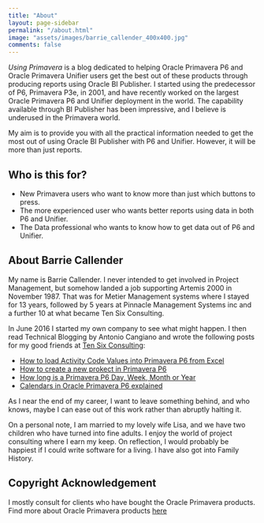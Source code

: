 ```yaml
---
title: "About"
layout: page-sidebar
permalink: "/about.html"
image: "assets/images/barrie_callender_400x400.jpg"
comments: false
---
```

*Using Primavera* is a blog dedicated to helping Oracle Primavera P6 and Oracle Primavera Unifier users get the best out of these products through producing reports using Oracle BI Publisher.  I started using the predecessor of P6, Primavera P3e, in 2001, and have recently worked on the largest Oracle Primavera P6 and Unifier deployment in the world.  The capability available through BI Publisher has been impressive, and I believe is underused in the Primavera world.

My aim is to provide you with all the practical information needed to get the most out of using Oracle BI Publisher with P6 and Unifier.  However, it will be more than just reports.

## Who is this for?
* New Primavera users who want to know more than just which buttons to press.
* The more experienced user who wants better reports using data in both P6 and Unifier.
* The Data professional who wants to know how to get data out of P6 and Unifier.

## About Barrie Callender

My name is Barrie Callender. I never intended to get involved in Project Management, but somehow landed a job supporting Artemis 2000 in November 1987. That was for Metier Management systems where I stayed for 13 years, followed by 5 years at Pinnacle Management Systems inc and a further 10 at what became Ten Six Consulting.

In June 2016 I started my own company to see what might happen. I then read Technical Blogging by Antonio Cangiano and wrote the following posts for my good friends at [Ten Six Consulting](https://tensix.com):
* [How to load Activity Code Values into Primavera P6 from Excel](https://tensix.com/how-to-load-activity-code-values-into-primavera-p6-from-excel/)
* [How to create a new prokect in Primavera P6](https://tensix.com/how-to-create-a-new-project-in-primavera-p6/)
* [How long is a Primavera P6 Day, Week, Month or Year](https://tensix.com/how-long-is-a-primavera-p6-day-week-month-or-year/)
* [Calendars in Oracle Primavera P6 explained](https://tensix.com/calendars-in-oracle-primavera-p6-explained/)

As I near the end of my career, I want to leave something behind, and who knows, maybe I can ease out of this work rather than abruptly halting it.

On a personal note, I am married to my lovely wife Lisa, and we have two children who have turned into fine adults. I enjoy the world of project consulting where I earn my keep. On reflection, I would probably be happiest if I could write software for a living.  I have also got into Family History.

## Copyright Acknowledgement
I mostly consult for clients who have bought the Oracle Primavera products. Find more about Oracle Primavera products [here](https://www.oracle.com/uk/industries/construction-engineering/products/)

